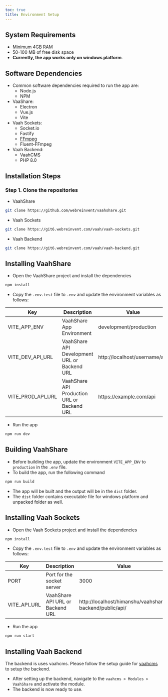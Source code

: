 ```yaml
---
toc: true
title: Environment Setup
---
```



## System Requirements
- Minimum 4GB RAM
- 50-100 MB of free disk space
- **Currently, the app works only on windows platform**.

## Software Dependencies
- Common software dependencies required to run the app are:
    - Node.js
    - NPM
- VaaShare:
    - Electron
    - Vue.js
    - Vite
- Vaah Sockets:
    - Socket.io
    - Fastify
    - [FFmpeg](https://ffmpeg.org/)
    - Fluent-FFmpeg
- Vaah Backend:
    - VaahCMS
    - PHP 8.0

## Installation Steps

### Step 1. Clone the repositories
- VaahShare
```bash
git clone https://github.com/webreinvent/vaahshare.git
```
- Vaah Sockets
```bash
git clone https://git6.webreinvent.com/vaah/vaah-sockets.git
```
- Vaah Backend
```bash
git clone https://git6.webreinvent.com/vaah/vaah-backend.git
```

## Installing VaahShare
- Open the VaahShare project and install the dependencies
```bash
npm install
```
- Copy the `.env.test` file to `.env` and update the environment variables as follows:

| Key | Description                                  | Value                                                    |
| ------------- |----------------------------------------------|----------------------------------------------------------|
| VITE_APP_ENV  | VaahShare App Environment                    | development/production                                   |
| VITE_DEV_API_URL  | VaahShare API Development URL or Backend URL | http://localhost/username/api |
| VITE_PROD_API_URL  | VaahShare API Production URL or Backend URL  | https://example.com/api |

- Run the app
```bash
npm run dev
```

## Building VaahShare
- Before building the app, update the environment `VITE_APP_ENV` to `production` in the `.env` file.
- To build the app, run the following command
```bash
npm run build
```
- The app will be built and the output will be in the `dist` folder.
- The `dist` folder contains executable file for windows platform and unpacked folder as well.

## Installing Vaah Sockets
- Open the Vaah Sockets project and install the dependencies
```bash
npm install
```
- Copy the `.env.test` file to `.env` and update the environment variables as follows:

| Key | Description | Value |
| ------------- | -------- | ------------- |
| PORT  | Port for the socket server | 3000 |
| VITE_API_URL  | VaahShare API URL or Backend URL | http://localhost/himanshu/vaahshare-backend/public/api/ |

- Run the app
```bash
npm run start
```

## Installing Vaah Backend
The backend is uses vaahcms. Please follow the setup guide for [vaahcms](https://vaah.dev/cms) to setup the backend.
- After setting up the backend, navigate to the `vaahcms > Modules > VaahShare` and activate the module.
- The backend is now ready to use.







